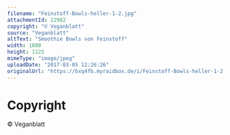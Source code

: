```yaml
---
filename: "Feinstoff-Bowls-heller-1-2.jpg"
attachmentId: 22982
copyright: "© Veganblatt"
source: "Veganblatt"
altText: "Smoothie Bowls von Feinstoff"
width: 1800
height: 1125
mimeType: "image/jpeg"
uploadDate: "2017-03-05 12:26:26"
originalUrl: "https://bxq4fb.myraidbox.de/i/Feinstoff-Bowls-heller-1-2.jpg"
---
```


# Copyright

© Veganblatt
